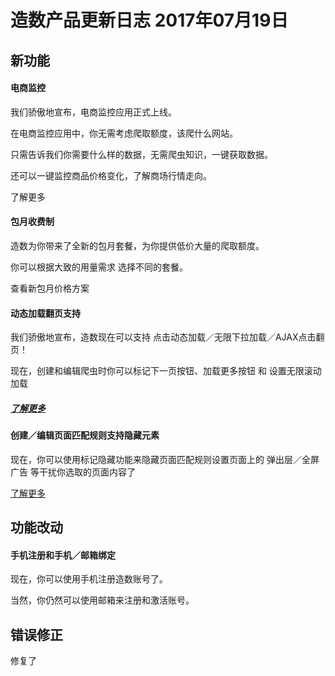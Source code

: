# 造数产品更新日志 2017年07月19日

## **新功能**

#### 电商监控

我们骄傲地宣布，电商监控应用正式上线。

在电商监控应用中，你无需考虑爬取额度，该爬什么网站。

只需告诉我们你需要什么样的数据，无需爬虫知识，一键获取数据。

还可以一键监控商品价格变化，了解商场行情走向。

了解更多

#### 包月收费制

造数为你带来了全新的包月套餐，为你提供低价大量的爬取额度。

你可以根据大致的用量需求 选择不同的套餐。

查看新包月价格方案

#### 动态加载翻页支持

我们骄傲地宣布，造数现在可以支持 点击动态加载／无限下拉加载／AJAX点击翻页！

现在，创建和编辑爬虫时你可以标记下一页按钮、加载更多按钮 和 设置无限滚动加载

##### [了解更多](https://github.com/zaoshu/openapi)

#### 创建／编辑页面匹配规则支持隐藏元素

现在，你可以使用标记隐藏功能来隐藏页面匹配规则设置页面上的 弹出层／全屏广告 等干扰你选取的页面内容了

[了解更多](https://www.gitbook.com/book/zaoshu/what-s-new/edit#)

## 功能改动

#### 手机注册和手机／邮箱绑定

现在，你可以使用手机注册造数账号了。

当然，你仍然可以使用邮箱来注册和激活账号。



## 错误修正

修复了

